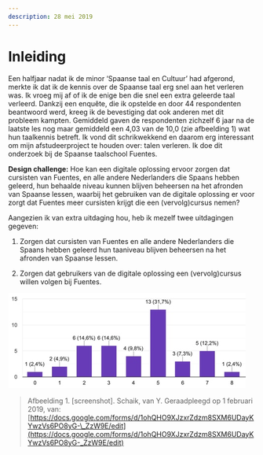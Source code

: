```yaml
---
description: 28 mei 2019
---
```


# Inleiding

Een halfjaar nadat ik de minor ‘Spaanse taal en Cultuur’ had afgerond, merkte ik dat ik de kennis over de Spaanse taal erg snel aan het verleren was. Ik vroeg mij af of ik de enige ben die snel een extra geleerde taal verleerd. Dankzij een enquête, die ik opstelde en door 44 respondenten beantwoord werd, kreeg ik de bevestiging dat ook anderen met dit probleem kampten. Gemiddeld gaven de respondenten zichzelf 6 jaar na de laatste les nog maar gemiddeld een 4,03 van de 10,0 \(zie afbeelding 1\) wat hun taalkennis betreft.  Ik vond dit schrikwekkend en daarom erg interessant om mijn afstudeerproject te houden over: talen verleren. Ik doe dit onderzoek bij de Spaanse taalschool Fuentes. 

**Design challenge:** Hoe kan een digitale oplossing ervoor zorgen dat cursisten van Fuentes, en alle andere Nederlanders die Spaans hebben geleerd, hun behaalde niveau kunnen blijven beheersen na het afronden van Spaanse lessen, waarbij het gebruiken van de digitale oplossing er voor zorgt dat Fuentes meer cursisten krijgt die een \(vervolg\)cursus nemen?  

Aangezien ik van extra uitdaging hou, heb ik mezelf twee uitdagingen gegeven: 

1. Zorgen dat cursisten van Fuentes en alle andere Nederlanders die Spaans hebben geleerd hun taaniveau blijven beheersen na het afronden van Spaanse lessen.

2. Zorgen dat gebruikers van de digitale oplossing een \(vervolg\)cursus willen volgen bij Fuentes.

![Afbeelding 1. Cijfers die respondenten gaven](../.gitbook/assets/bitmap.jpg)

> Afbeelding 1. \[screenshot\]. Schaik, van Y. Geraadpleegd op 1 februari 2019, van: [https://docs.google.com/forms/d/1ohQHO9XJzxrZdzm8SXM6UDayKYwzVs6PO8yG-\_ZzW9E/edit](https://docs.google.com/forms/d/1ohQHO9XJzxrZdzm8SXM6UDayKYwzVs6PO8yG-_ZzW9E/edit)

